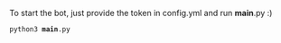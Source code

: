 To start the bot, just provide the token in config.yml and run __main__.py :)

<code>python3 __main__.py</code>

